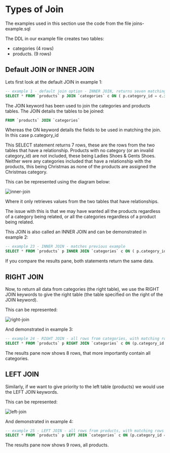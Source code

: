 # Types of Join

The examples used in this section use the code from the file joins-example.sql

The DDL in our example file creates two tables:

- categories (4 rows)
- products. (9 rows)

## Default JOIN or INNER JOIN

Lets first look at the default JOIN in example 1:

```sql
-- example 1 - default join option - INNER JOIN, returns seven matching rows
SELECT * FROM `products` p JOIN `categories` c ON ( p.category_id = c.id );
```

The JOIN keyword has been used to join the categories and products tables. The JOIN details the 
tables to be joined:

```sql
FROM `products` JOIN `categories`
```

Whereas the ON keyword details the fields to be used in matching the join. In this case 
p.category_id

This SELECT statement returns 7 rows, these are the rows from the two tables that have a 
relationship. Products with no category (or an invalid category_id) are not included, these being 
Ladies Shoes & Gents Shoes. Neither were any categories included that have a relationship with the 
products, this being Christmas as none of the products are assigned the Christmas category.

This can be represented using the diagram below:

![inner-join](https://user-images.githubusercontent.com/49883951/146816571-ceca91ea-9016-4178-8965-d3c9bea26d9e.PNG)

Where it only retrieves values from the two tables that have relationships. 

The issue with this is that we may have wanted all the products regardless of a category being 
related, or all the categories regardless of a product being related.

This JOIN is also called an INNER JOIN and can be demonstrated in example 2:

```sql
-- example 23 - INNER JOIN - matches previous example
SELECT * FROM `products` p INNER JOIN `categories` c ON ( p.category_id = c.id );
```

If you compare the results pane, both statements return the same data.

## RIGHT JOIN

Now, to return all data from categories (the right table), we use the RIGHT JOIN keywords to give the 
right table (the table specified on the right of the JOIN keyword).

This can be represented:

![right-join](https://user-images.githubusercontent.com/49883951/146816794-404070be-a923-4487-adc3-e6df7c52dca4.PNG)

And demonstrated in example 3:

```sql
-- example 24 - RIGHT JOIN - all rows from categories, with matching rows from products
SELECT * FROM `products` p RIGHT JOIN `categories` c ON (p.category_id = c.id);
```

The results pane now shows 8 rows, that more importantly contain all categories.

## LEFT JOIN

Similarly, if we want to give priority to the left table (products) we would use the LEFT JOIN 
keywords.

This can be represented:

![left-join](https://user-images.githubusercontent.com/49883951/146817130-64a12e4e-1386-44b2-999a-15c91e5eb0da.PNG)

And demonstrated in example 4:

```sql
-- example 25 - LEFT JOIN - all rows from products, with matching rows in categories
SELECT * FROM `products` p LEFT JOIN `categories` c ON (p.category_id = c.id);
```

The results pane now shows 9 rows, all products.
